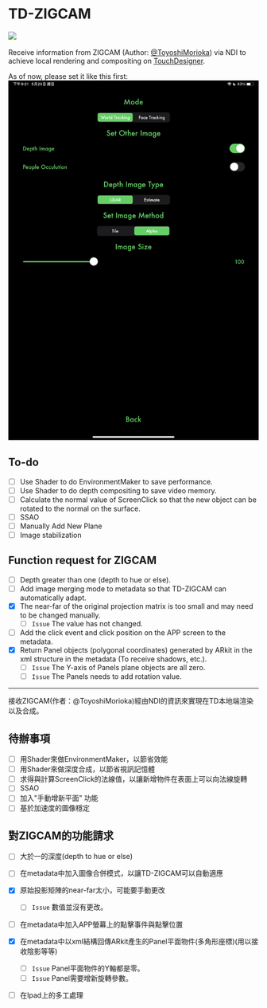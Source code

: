 # TD-ZIGCAM
![](img/GIF.gif)

Receive information from ZIGCAM (Author: [@ToyoshiMorioka](https://github.com/ToyoshiMorioka)) via NDI to achieve local rendering and compositing on [TouchDesigner](https://derivative.ca/).

As of now, please set it like this first:
![setting](img/setting.png)

## To-do

- [ ] Use Shader to do EnvironmentMaker to save performance.
- [ ] Use Shader to do depth compositing to save video memory.
- [ ] Calculate the normal value of ScreenClick so that the new object can be rotated to the normal on the surface.
- [ ] SSAO
- [ ] Manually Add New Plane
- [ ] Image stabilization 

## Function request for ZIGCAM
- [ ] Depth greater than one (depth to hue or else).
- [ ] Add image merging mode to metadata so that TD-ZIGCAM can automatically adapt.
- [x] The near-far of the original projection matrix is ​​too small and may need to be changed manually.
	- [ ] `Issue` The value has not changed.
- [ ] Add the click event and click position on the APP screen to the metadata.
- [x] Return Panel objects (polygonal coordinates) generated by ARkit in the xml structure in the metadata (To receive shadows, etc.).
	- [ ] `Issue` The Y-axis of Panels plane objects are all zero.
	- [ ] `Issue` The Panels needs to add rotation value.

---
接收ZIGCAM(作者：@ToyoshiMorioka)經由NDI的資訊來實現在TD本地端渲染以及合成。

## 待辦事項
- [ ] 用Shader來做EnvironmentMaker，以節省效能
- [ ] 用Shader來做深度合成，以節省視訊記憶體
- [ ] 求得與計算ScreenClick的法線值，以讓新增物件在表面上可以向法線旋轉
- [ ] SSAO
- [ ] 加入"手動增新平面" 功能
- [ ] 基於加速度的圖像穩定

## 對ZIGCAM的功能請求

- [ ] 大於一的深度(depth to hue or else)
- [ ] 在metadata中加入圖像合併模式，以讓TD-ZIGCAM可以自動適應
- [x] 原始投影矩陣的near-far太小，可能要手動更改
	- [ ] `Issue` 數值並沒有更改。
- [ ] 在metadata中加入APP螢幕上的點擊事件與點擊位置
- [x] 在metadata中以xml結構回傳ARkit產生的Panel平面物件(多角形座標)(用以接收陰影等等)
	- [ ] `Issue` Panel平面物件的Y軸都是零。
	- [ ] `Issue` Panel需要增新旋轉參數。
- [ ] 在Ipad上的多工處理

